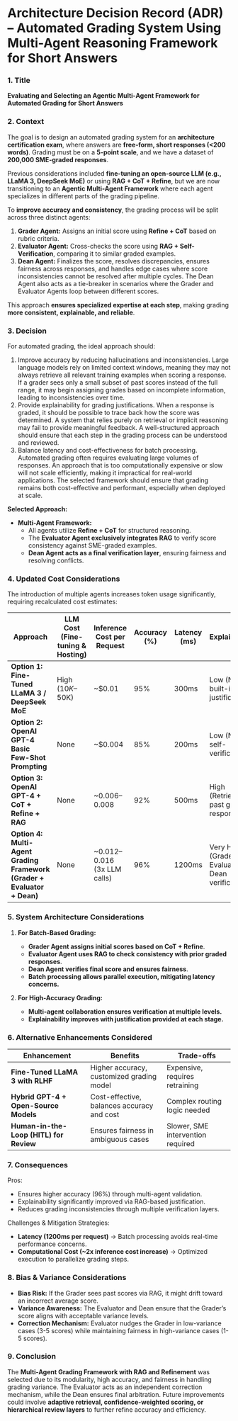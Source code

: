 # Architecture Decision Record (ADR) – Automated Grading System Using Multi-Agent Reasoning Framework for Short Answers

### 1. Title
**Evaluating and Selecting an Agentic Multi-Agent Framework for Automated Grading for Short Answers**

### 2. Context

The goal is to design an automated grading system for an **architecture certification exam**, where answers are **free-form, short responses (<200 words)**. Grading must be on a **5-point scale**, and we have a dataset of **200,000 SME-graded responses**. 

Previous considerations included **fine-tuning an open-source LLM (e.g., LLaMA 3, DeepSeek MoE)** or using **RAG + CoT + Refine**, but we are now transitioning to an **Agentic Multi-Agent Framework** where each agent specializes in different parts of the grading pipeline. 

To **improve accuracy and consistency**, the grading process will be split across three distinct agents:

1. **Grader Agent:** Assigns an initial score using **Refine + CoT** based on rubric criteria.
2. **Evaluator Agent:** Cross-checks the score using **RAG + Self-Verification**, comparing it to similar graded examples.
3. **Dean Agent:** Finalizes the score, resolves discrepancies, ensures fairness across responses, and handles edge cases where score inconsistencies cannot be resolved after multiple cycles. The Dean Agent also acts as a tie-breaker in scenarios where the Grader and Evaluator Agents loop between different scores.

This approach **ensures specialized expertise at each step**, making grading **more consistent, explainable, and reliable**.

### 3. Decision

For automated grading, the ideal approach should:
1. Improve accuracy by reducing hallucinations and inconsistencies. Large language models rely on limited context windows, meaning they may not always retrieve all relevant training examples when scoring a response. If a grader sees only a small subset of past scores instead of the full range, it may begin assigning grades based on incomplete information, leading to inconsistencies over time.
2. Provide explainability for grading justifications. When a response is graded, it should be possible to trace back how the score was determined. A system that relies purely on retrieval or implicit reasoning may fail to provide meaningful feedback. A well-structured approach should ensure that each step in the grading process can be understood and reviewed.
3. Balance latency and cost-effectiveness for batch processing. Automated grading often requires evaluating large volumes of responses. An approach that is too computationally expensive or slow will not scale efficiently, making it impractical for real-world applications. The selected framework should ensure that grading remains both cost-effective and performant, especially when deployed at scale.

**Selected Approach:**
- **Multi-Agent Framework:**
  - All agents utilize **Refine + CoT** for structured reasoning.
  - The **Evaluator Agent exclusively integrates RAG** to verify score consistency against SME-graded examples.
  - **Dean Agent acts as a final verification layer**, ensuring fairness and resolving conflicts.

### 4. Updated Cost Considerations

The introduction of multiple agents increases token usage significantly, requiring recalculated cost estimates:

| **Approach** | **LLM Cost (Fine-tuning & Hosting)** | **Inference Cost per Request** | **Accuracy (%)** | **Latency (ms)** | **Explainability** |
|-------------|--------------------------------|---------------------------|--------------|--------------|----------------|
| **Option 1: Fine-Tuned LLaMA 3 / DeepSeek MoE** | High ($10K–$50K) | ~$0.01 | 95% | 300ms | Low (No built-in justification) |
| **Option 2: OpenAI GPT-4 Basic Few-Shot Prompting** | None | ~$0.004 | 85% | 200ms | Low (No self-verification) |
| **Option 3: OpenAI GPT-4 + CoT + Refine + RAG** | None | ~$0.006–$0.008 | 92% | 500ms | High (Retrieves past graded responses) |
| **Option 4: Multi-Agent Grading Framework (Grader + Evaluator + Dean)** | None | ~$0.012–$0.016 (3x LLM calls) | 96% | 1200ms | Very High (Grader + Evaluator + Dean verification) |

### 5. System Architecture Considerations

1. **For Batch-Based Grading:**
   - **Grader Agent assigns initial scores based on CoT + Refine**.
   - **Evaluator Agent uses RAG to check consistency with prior graded responses**.
   - **Dean Agent verifies final score and ensures fairness**.
   - **Batch processing allows parallel execution, mitigating latency concerns.**

2. **For High-Accuracy Grading:**
   - **Multi-agent collaboration ensures verification at multiple levels.**
   - **Explainability improves with justification provided at each stage.**

### 6. Alternative Enhancements Considered

| **Enhancement** | **Benefits** | **Trade-offs** |
|-------------|----------|-------------|
| **Fine-Tuned LLaMA 3 with RLHF** | Higher accuracy, customized grading model | Expensive, requires retraining |
| **Hybrid GPT-4 + Open-Source Models** | Cost-effective, balances accuracy and cost | Complex routing logic needed |
| **Human-in-the-Loop (HITL) for Review** | Ensures fairness in ambiguous cases | Slower, SME intervention required |

### 7. Consequences

 Pros:
- Ensures higher accuracy (96%) through multi-agent validation.
- Explainability significantly improved via RAG-based justification.
- Reduces grading inconsistencies through multiple verification layers.

Challenges & Mitigation Strategies:
- **Latency (1200ms per request)** → Batch processing avoids real-time performance concerns.
- **Computational Cost (~2x inference cost increase)** → Optimized execution to parallelize grading steps.

### 8. Bias & Variance Considerations
- **Bias Risk:** If the Grader sees past scores via RAG, it might drift toward an incorrect average score.
- **Variance Awareness:** The Evaluator and Dean ensure that the Grader’s score aligns with acceptable variance levels.
- **Correction Mechanism:** Evaluator nudges the Grader in low-variance cases (3-5 scores) while maintaining fairness in high-variance cases (1-5 scores).

### 9. Conclusion
The **Multi-Agent Grading Framework with RAG and Refinement** was selected due to its modularity, high accuracy, and fairness in handling grading variance. The Evaluator acts as an independent correction mechanism, while the Dean ensures final arbitration. Future improvements could involve **adaptive retrieval, confidence-weighted scoring, or hierarchical review layers** to further refine accuracy and efficiency.


